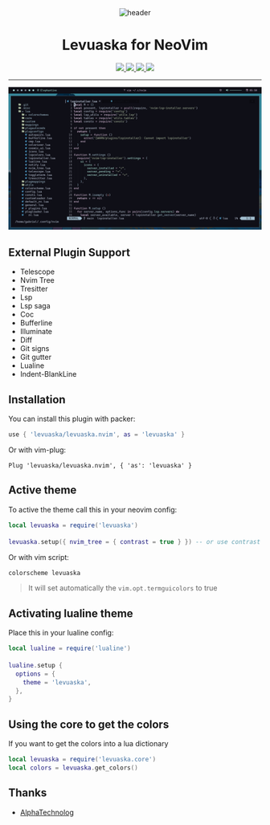 <div align="center">
    <img src="https://github.com/levuaska.png" height="200" alt="header"/>
    <h1>Levuaska for NeoVim</h1>
    <p></p>
    <a href="https://github.com/levuaska/levuaska.nvim/stargazers">
        <img src="https://img.shields.io/github/stars/levuaska/levuaska.nvim?colorA=0f0f17&colorB=%23afbea2&style=for-the-badge">
    </a>
    <a href="https://github.com/levuaska/levuaska.nvim/network/members/">
        <img src="https://badges.pufler.dev/updated/levuaska/levuaska.nvim?style=for-the-badge&color=e4c9af&logoColor=white&labelColor=0f0f17">
    <a href="https://github.com/levuaska/levuaska.nvim">
    	<img src="https://img.shields.io/github/repo-size/levuaska/levuaska.nvim?colorA=0f0f17&colorB=%23b5e8e0&label=size&style=for-the-badge">
    </a>
    <a href="https://github.com/levuaska/levuaska.nvim/blob/main/LICENSE">
    	<img src="https://img.shields.io/github/license/levuaska/levuaska.nvim?colorA=0f0f17&colorB=%23d78787&style=for-the-badge&logoColor=white">
    </a>
</div>
<hr>

<img src="./misc/demonstration.png"></img>

## External Plugin Support

- Telescope
- Nvim Tree
- Tresitter
- Lsp
- Lsp saga
- Coc
- Bufferline
- Illuminate
- Diff
- Git signs
- Git gutter
- Lualine
- Indent-BlankLine

## Installation

You can install this plugin with packer:

```lua
use { 'levuaska/levuaska.nvim', as = 'levuaska' }
```

Or with vim-plug:

```vim
Plug 'levuaska/levuaska.nvim', { 'as': 'levuaska' }
```

## Active theme

To active the theme call this in your neovim config:

```lua
local levuaska = require('levuaska')

levuaska.setup({ nvim_tree = { contrast = true } }) -- or use contrast = false to not apply contrast
```

Or with vim script:

```vim
colorscheme levuaska
```

> It will set automatically the `vim.opt.termguicolors` to true

## Activating lualine theme

Place this in your lualine config:

```lua
local lualine = require('lualine')

lualine.setup {
  options = {
    theme = 'levuaska',
  },
}
```

## Using the core to get the colors

If you want to get the colors into a lua dictionary

```lua
local levuaska = require('levuaska.core')
local colors = levuaska.get_colors()
```

<h2>Thanks</h2>

- [AlphaTechnolog](https://github.com/AlphaTechnolog)

